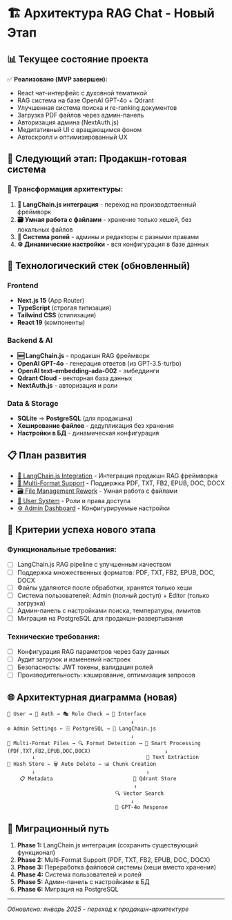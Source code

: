 # 🏗️ Архитектура RAG Chat - Новый Этап

## 📊 Текущее состояние проекта

✅ **Реализовано (MVP завершен):**
- React чат-интерфейс с духовной тематикой
- RAG система на базе OpenAI GPT-4o + Qdrant
- Улучшенная система поиска и re-ranking документов
- Загрузка PDF файлов через админ-панель
- Авторизация админа (NextAuth.js)
- Медитативный UI с вращающимся фоном
- Автоскролл и оптимизированный UX

## 🎯 Следующий этап: Продакшн-готовая система

### **🔄 Трансформация архитектуры:**

1. **🦜 LangChain.js интеграция** - переход на производственный фреймворк
2. **🗃️ Умная работа с файлами** - хранение только хешей, без локальных файлов
3. **👥 Система ролей** - админы и редакторы с разными правами
4. **⚙️ Динамические настройки** - вся конфигурация в базе данных

## 🚀 Технологический стек (обновленный)

### Frontend
- **Next.js 15** (App Router)
- **TypeScript** (строгая типизация)
- **Tailwind CSS** (стилизация)
- **React 19** (компоненты)

### Backend & AI
- **🆕 LangChain.js** - продакшн RAG фреймворк
- **OpenAI GPT-4o** - генерация ответов (из GPT-3.5-turbo)
- **OpenAI text-embedding-ada-002** - эмбеддинги
- **Qdrant Cloud** - векторная база данных
- **NextAuth.js** - авторизация и роли

### Data & Storage
- **SQLite** → **PostgreSQL** (для продакшна)
- **Хеширование файлов** - дедупликация без хранения
- **Настройки в БД** - динамическая конфигурация

## 📋 План развития

- [🦜 LangChain.js Integration](./langchain-integration-plan.md) - Интеграция продакшн RAG фреймворка
- [📄 Multi-Format Support](./multi-format-support-plan.md) - Поддержка PDF, TXT, FB2, EPUB, DOC, DOCX
- [🗃️ File Management Rework](./file-management-plan.md) - Умная работа с файлами  
- [👥 User System](./user-system-plan.md) - Роли и права доступа
- [⚙️ Admin Dashboard](./admin-dashboard-plan.md) - Конфигурируемые настройки

## 🎯 Критерии успеха нового этапа

### **Функциональные требования:**
- [ ] LangChain.js RAG pipeline с улучшенным качеством
- [ ] Поддержка множественных форматов: PDF, TXT, FB2, EPUB, DOC, DOCX
- [ ] Файлы удаляются после обработки, хранятся только хеши
- [ ] Система пользователей: Admin (полный доступ) + Editor (только загрузка)  
- [ ] Админ-панель с настройками поиска, температуры, лимитов
- [ ] Миграция на PostgreSQL для продакшн-развертывания

### **Технические требования:**
- [ ] Конфигурация RAG параметров через базу данных
- [ ] Аудит загрузок и изменений настроек
- [ ] Безопасность: JWT токены, валидация ролей
- [ ] Производительность: кэширование, оптимизация запросов

## 🌐 Архитектурная диаграмма (новая)

```
👤 User → 🔐 Auth → 🎭 Role Check → 📱 Interface
                                        ↓
⚙️ Admin Settings ← 🗄️ PostgreSQL → 🦜 LangChain.js
                                        ↓
📄 Multi-Format Files → 🔍 Format Detection → 🔄 Smart Processing
(PDF,TXT,FB2,EPUB,DOC,DOCX)                        ↓
        ↓                                    📝 Text Extraction
🔐 Hash Store ← 🗑️ Auto Delete ← 📊 Chunk Creation
        ↓                                    ↓
    📋 Metadata                          💾 Qdrant Store
                                         ↑
                                   🔍 Vector Search
                                        ↓
                                   🤖 GPT-4o Response
```

## 🔄 Миграционный путь

1. **Phase 1:** LangChain.js интеграция (сохранить существующий функционал)
2. **Phase 2:** Multi-Format Support (PDF, TXT, FB2, EPUB, DOC, DOCX)
3. **Phase 3:** Переработка файловой системы (хеши вместо хранения)
4. **Phase 4:** Система пользователей и ролей
5. **Phase 5:** Админ-панель с настройками в БД
6. **Phase 6:** Миграция на PostgreSQL

---
*Обновлено: январь 2025 - переход к продакшн-архитектуре*